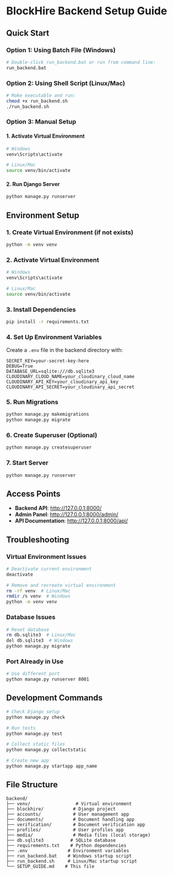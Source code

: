 # BlockHire Backend Setup Guide

## Quick Start

### Option 1: Using Batch File (Windows)
```bash
# Double-click run_backend.bat or run from command line:
run_backend.bat
```

### Option 2: Using Shell Script (Linux/Mac)
```bash
# Make executable and run:
chmod +x run_backend.sh
./run_backend.sh
```

### Option 3: Manual Setup

#### 1. Activate Virtual Environment
```bash
# Windows
venv\Scripts\activate

# Linux/Mac
source venv/bin/activate
```

#### 2. Run Django Server
```bash
python manage.py runserver
```

## Environment Setup

### 1. Create Virtual Environment (if not exists)
```bash
python -m venv venv
```

### 2. Activate Virtual Environment
```bash
# Windows
venv\Scripts\activate

# Linux/Mac
source venv/bin/activate
```

### 3. Install Dependencies
```bash
pip install -r requirements.txt
```

### 4. Set Up Environment Variables
Create a `.env` file in the backend directory with:
```env
SECRET_KEY=your-secret-key-here
DEBUG=True
DATABASE_URL=sqlite:///db.sqlite3
CLOUDINARY_CLOUD_NAME=your_cloudinary_cloud_name
CLOUDINARY_API_KEY=your_cloudinary_api_key
CLOUDINARY_API_SECRET=your_cloudinary_api_secret
```

### 5. Run Migrations
```bash
python manage.py makemigrations
python manage.py migrate
```

### 6. Create Superuser (Optional)
```bash
python manage.py createsuperuser
```

### 7. Start Server
```bash
python manage.py runserver
```

## Access Points

- **Backend API**: http://127.0.0.1:8000/
- **Admin Panel**: http://127.0.0.1:8000/admin/
- **API Documentation**: http://127.0.0.1:8000/api/

## Troubleshooting

### Virtual Environment Issues
```bash
# Deactivate current environment
deactivate

# Remove and recreate virtual environment
rm -rf venv  # Linux/Mac
rmdir /s venv  # Windows
python -m venv venv
```

### Database Issues
```bash
# Reset database
rm db.sqlite3  # Linux/Mac
del db.sqlite3  # Windows
python manage.py migrate
```

### Port Already in Use
```bash
# Use different port
python manage.py runserver 8001
```

## Development Commands

```bash
# Check Django setup
python manage.py check

# Run tests
python manage.py test

# Collect static files
python manage.py collectstatic

# Create new app
python manage.py startapp app_name
```

## File Structure
```
backend/
├── venv/                 # Virtual environment
├── blockhire/           # Django project
├── accounts/            # User management app
├── documents/           # Document handling app
├── verification/        # Document verification app
├── profiles/            # User profiles app
├── media/               # Media files (local storage)
├── db.sqlite3          # SQLite database
├── requirements.txt    # Python dependencies
├── .env               # Environment variables
├── run_backend.bat    # Windows startup script
├── run_backend.sh     # Linux/Mac startup script
└── SETUP_GUIDE.md    # This file
```
